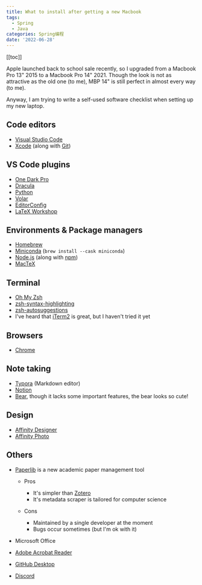 ```yaml
---
title: What to install after getting a new Macbook
tags:
  - Spring
  - Java
categories: Spring编程
date: '2022-06-28'
---
```


[[toc]]

Apple launched back to school sale recently, so I upgraded from a Macbook Pro 13" 2015 to a Macbook Pro 14" 2021. Though the look is not as attractive as the old one (to me), MBP 14" is still perfect in almost every way (to me).

Anyway, I am trying to write a self-used software checklist when setting up my new laptop.


## Code editors

- [Visual Studio Code](https://code.visualstudio.com/)
- [Xcode](https://developer.apple.com/xcode/) (along with [Git](https://git-scm.com/))


## VS Code plugins

- [One Dark Pro](https://marketplace.visualstudio.com/items?itemName=zhuangtongfa.Material-theme)
- [Dracula](https://draculatheme.com/visual-studio-code)
- [Python](https://marketplace.visualstudio.com/items?itemName=ms-python.python)
- [Volar](https://marketplace.visualstudio.com/items?itemName=Vue.volar)
- [EditorConfig](https://marketplace.visualstudio.com/items?itemName=EditorConfig.EditorConfig)
- [LaTeX Workshop](https://marketplace.visualstudio.com/items?itemName=James-Yu.latex-workshop)


## Environments & Package managers

- [Homebrew](https://brew.sh/)
- [Miniconda](https://docs.conda.io/en/latest/miniconda.html) (`brew install --cask miniconda`)
- [Node.js](https://nodejs.org/) (along with [npm](https://www.npmjs.com/))
- [MacTeX](https://www.tug.org/mactex/)


## Terminal

- [Oh My Zsh](https://ohmyz.sh/)
- [zsh-syntax-highlighting](https://github.com/zsh-users/zsh-syntax-highlighting/blob/master/INSTALL.md#oh-my-zsh)
- [zsh-autosuggestions](https://github.com/zsh-users/zsh-autosuggestions/blob/master/INSTALL.md#oh-my-zsh)
- I've heard that [iTerm2](https://iterm2.com/) is great, but I haven't tried it yet


## Browsers

- [Chrome](https://www.google.com/chrome/)


## Note taking

- [Typora](https://typora.io/) (Markdown editor)
- [Notion](https://www.notion.so/desktop)
- [Bear](https://bear.app/), though it lacks some important features, the bear looks so cute!


## Design

- [Affinity Designer](https://affinity.serif.com/designer/)
- [Affinity Photo](https://affinity.serif.com/photo/)


## Others

- [Paperlib](https://paperlib.app/en/) is a new academic paper management tool

  - Pros

    - It's simpler than [Zotero](https://www.zotero.org/)
    - It's metadata scraper is tailored for computer science

  - Cons

    - Maintained by a single developer at the moment
    - Bugs occur sometimes (but I'm ok with it)

- Microsoft Office
- [Adobe Acrobat Reader](https://www.adobe.com/acrobat/pdf-reader.html)
- [GitHub Desktop](https://desktop.github.com/)
- [Discord](https://discord.com/)
